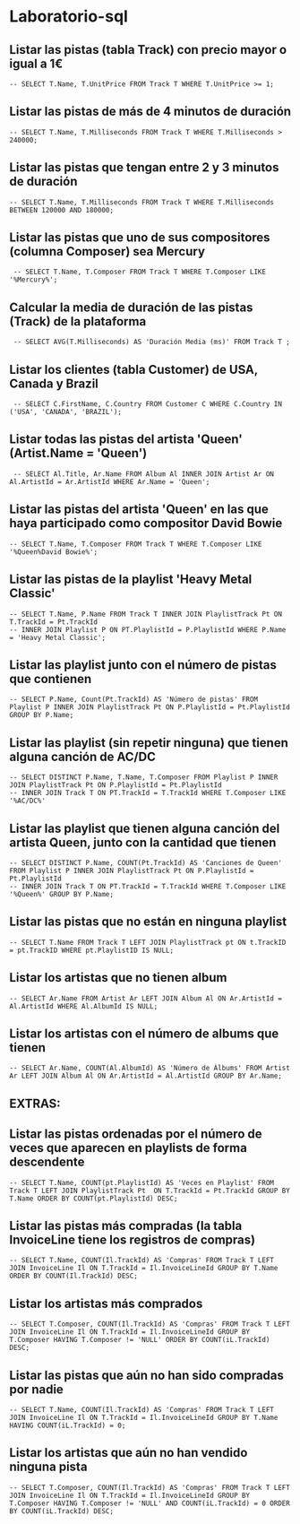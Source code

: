 # Laboratorio-sql

## Listar las pistas (tabla Track) con precio mayor o igual a 1€
	-- SELECT T.Name, T.UnitPrice FROM Track T WHERE T.UnitPrice >= 1;

## Listar las pistas de más de 4 minutos de duración
	-- SELECT T.Name, T.Milliseconds FROM Track T WHERE T.Milliseconds > 240000;

## Listar las pistas que tengan entre 2 y 3 minutos de duración
	-- SELECT T.Name, T.Milliseconds FROM Track T WHERE T.Milliseconds BETWEEN 120000 AND 180000;

## Listar las pistas que uno de sus compositores (columna Composer) sea Mercury
	 -- SELECT T.Name, T.Composer FROM Track T WHERE T.Composer LIKE '%Mercury%';

## Calcular la media de duración de las pistas (Track) de la plataforma
	 -- SELECT AVG(T.Milliseconds) AS 'Duración Media (ms)' FROM Track T ;

## Listar los clientes (tabla Customer) de USA, Canada y Brazil
	 -- SELECT C.FirstName, C.Country FROM Customer C WHERE C.Country IN ('USA', 'CANADA', 'BRAZIL');

## Listar todas las pistas del artista 'Queen' (Artist.Name = 'Queen')
	 -- SELECT Al.Title, Ar.Name FROM Album Al INNER JOIN Artist Ar ON Al.ArtistId = Ar.ArtistId WHERE Ar.Name = 'Queen';

## Listar las pistas del artista 'Queen' en las que haya participado como compositor David Bowie
	-- SELECT T.Name, T.Composer FROM Track T WHERE T.Composer LIKE '%Queen%David Bowie%';

## Listar las pistas de la playlist 'Heavy Metal Classic'
	-- SELECT T.Name, P.Name FROM Track T INNER JOIN PlaylistTrack Pt ON T.TrackId = Pt.TrackId 
	-- INNER JOIN Playlist P ON PT.PlaylistId = P.PlaylistId WHERE P.Name = 'Heavy Metal Classic';

## Listar las playlist junto con el número de pistas que contienen
	-- SELECT P.Name, Count(Pt.TrackId) AS 'Número de pistas' FROM Playlist P INNER JOIN PlaylistTrack Pt ON P.PlaylistId = Pt.PlaylistId GROUP BY P.Name;

## Listar las playlist (sin repetir ninguna) que tienen alguna canción de AC/DC
	-- SELECT DISTINCT P.Name, T.Name, T.Composer FROM Playlist P INNER JOIN PlaylistTrack Pt ON P.PlaylistId = Pt.PlaylistId
	-- INNER JOIN Track T ON PT.TrackId = T.TrackId WHERE T.Composer LIKE '%AC/DC%'

## Listar las playlist que tienen alguna canción del artista Queen, junto con la cantidad que tienen
	-- SELECT DISTINCT P.Name, COUNT(Pt.TrackId) AS 'Canciones de Queen' FROM Playlist P INNER JOIN PlaylistTrack Pt ON P.PlaylistId = Pt.PlaylistId
	-- INNER JOIN Track T ON PT.TrackId = T.TrackId WHERE T.Composer LIKE '%Queen%' GROUP BY P.Name; 

## Listar las pistas que no están en ninguna playlist
	-- SELECT T.Name FROM Track T LEFT JOIN PlaylistTrack pt ON t.TrackID = pt.TrackID WHERE pt.PlaylistID IS NULL;
 
## Listar los artistas que no tienen album
	-- SELECT Ar.Name FROM Artist Ar LEFT JOIN Album Al ON Ar.ArtistId = Al.ArtistId WHERE Al.AlbumId IS NULL;

## Listar los artistas con el número de albums que tienen
	-- SELECT Ar.Name, COUNT(Al.AlbumId) AS 'Número de Álbums' FROM Artist Ar LEFT JOIN Album Al ON Ar.ArtistId = Al.ArtistId GROUP BY Ar.Name;
 
 
 ## EXTRAS: 
 
 ## Listar las pistas ordenadas por el número de veces que aparecen en playlists de forma descendente
	-- SELECT T.Name, COUNT(pt.PlaylistId) AS 'Veces en Playlist' FROM Track T LEFT JOIN PlaylistTrack Pt  ON T.TrackId = Pt.TrackId GROUP BY T.Name ORDER BY COUNT(pt.PlaylistId) DESC;

## Listar las pistas más compradas (la tabla InvoiceLine tiene los registros de compras)
	-- SELECT T.Name, COUNT(Il.TrackId) AS 'Compras' FROM Track T LEFT JOIN InvoiceLine Il ON T.TrackId = Il.InvoiceLineId GROUP BY T.Name ORDER BY COUNT(Il.TrackId) DESC;

## Listar los artistas más comprados
	-- SELECT T.Composer, COUNT(Il.TrackId) AS 'Compras' FROM Track T LEFT JOIN InvoiceLine Il ON T.TrackId = Il.InvoiceLineId GROUP BY T.Composer HAVING T.Composer != 'NULL' ORDER BY COUNT(iL.TrackId) DESC;

## Listar las pistas que aún no han sido compradas por nadie
	-- SELECT T.Name, COUNT(Il.TrackId) AS 'Compras' FROM Track T LEFT JOIN InvoiceLine Il ON T.TrackId = Il.InvoiceLineId GROUP BY T.Name HAVING COUNT(iL.TrackId) = 0;

## Listar los artistas que aún no han vendido ninguna pista
	-- SELECT T.Composer, COUNT(Il.TrackId) AS 'Compras' FROM Track T LEFT JOIN InvoiceLine Il ON T.TrackId = Il.InvoiceLineId GROUP BY T.Composer HAVING T.Composer != 'NULL' AND COUNT(iL.TrackId) = 0 ORDER BY COUNT(iL.TrackId) DESC;

